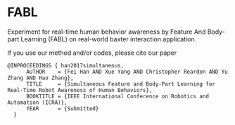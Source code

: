 # FABL
Experiment for real-time human behavior awareness by Feature And Body-part Learning (FABL) on real-world baxter interaction application.

If you use our method and/or codes, please cite our paper
```
@INPROCEEDINGS { han2017simultaneous,
      AUTHOR    = {Fei Han AND Xue Yang AND Christopher Reardon AND Yu Zhang AND Hao Zhang},
      TITLE     = {Simultaneous Feature and Body-Part Learning for Real-Time Robot Awareness of Human Behaviors},
      BOOKTITLE = {IEEE International Conference on Robotics and Automation (ICRA)},
      YEAR      = {Submitted}
  }
```
